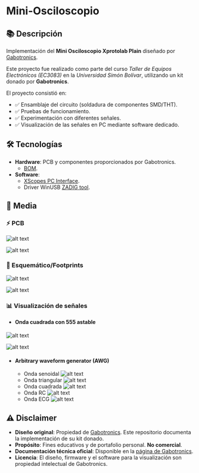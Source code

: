 # Mini-Osciloscopio

## 📚 Descripción
Implementación del **Mini Osciloscopio Xprotolab Plain** diseñado por [Gabotronics](https://www.gabotronics.com/categories/products/xprotolab-plain.html).  

Este proyecto fue realizado como parte del curso *Taller de Equipos Electrónicos (EC3083)* en la *Universidad Simón Bolívar*, utilizando un kit donado por **Gabotronics**. 

El proyecto consistió en: 
- ✅ Ensamblaje del circuito (soldadura de componentes SMD/THT).  
- ✅ Pruebas de funcionamiento.  
- ✅ Experimentación con diferentes señales.
- ✅ Visualización de las señales en PC mediante software dedicado.

## 🛠️ Tecnologías
- **Hardware**: PCB y componentes proporcionados por Gabotronics. 
    - [BOM](https://www.gabotronics.com/download/xproto-plain/xprotolab-plain-bom.xlsx). 
- **Software**: 
    - [XScopes PC Interface](https://www.gabotronics.com/product-info/xprotolab-pc-interface.html).
    - Driver WinUSB [ZADIG tool](https://www.gabotronics.com/download/xscopes/zadig_v2.0.1.162.exe).

## 📸 Media

### ⚡ PCB
![alt text](./Imagenes/PCB_Front.jpeg)

![alt text](./Imagenes/PCB_Back.jpeg)

### 📐 Esquemático/Footprints
![alt text](./Imagenes/esquematico.PNG)

![alt text](./Imagenes/xprotolab-plain-assembly.png)

### 📊 Visualización de señales
- #### Onda cuadrada con 555 astable 
![alt text](./Imagenes/Test_555.jpeg)

![alt text](./Imagenes/555_signal.PNG)

- #### Arbitrary waveform generator (AWG)
    - Onda senoidal
    ![alt text](./Imagenes/AWG_sine.PNG)
    - Onda triangular
    ![alt text](./Imagenes/AWG_triangular.PNG)
    - Onda cuadrada
    ![alt text](./Imagenes/AWG_Pulsos.PNG)
    - Onda RC
    ![alt text](./Imagenes/AWG_RC.PNG)
    - Onda ECG
    ![alt text](./Imagenes/AWG_ECG.PNG)

## ⚠️ Disclaimer  
- **Diseño original**: Propiedad de [Gabotronics](https://www.gabotronics.com/). Este repositorio 
documenta la implementación de su kit donado. 
- **Propósito**: Fines educativos y de portafolio personal. **No comercial**.   
- **Documentación técnica oficial**: Disponible en la [página de Gabotronics](https://www.gabotronics.com/categories/products/xprotolab-plain.html).
- **Licencia**: El diseño, firmware y el software para la visualización son propiedad intelectual de Gabotronics. 
